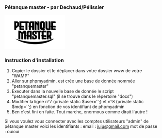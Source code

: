 ### Pétanque master - par Dechaud/Pélissier
<img src="img/website/petanque-master-wallpaper.jpg" width="200">

### Instruction d'installation
1. Copier le dossier et le déplacer dans votre dossier www de votre "WAMP"
2. Aller sur phpmyadmin, est crée une base de donnée nommée "petanquemaster"
3. Executer dans la nouvelle base de donnée le script "petanquemaster.sql" (il se trouve dans le répertoire "docs")
4. Modifier la ligne n°7 (private static $user='';) et n°8 (private static $mdp='';) en fonction de vos identifiant de phpmyadmin
5. Ben c'est fini en faite. Tout marche, enormous comme dirait l'autre !

Si vous voulez vous connecter avec les comptes utilisateurs "admin" de pétanque master voici les identifiants :
email : juju@gmail.com
mot de passe : ouioui
